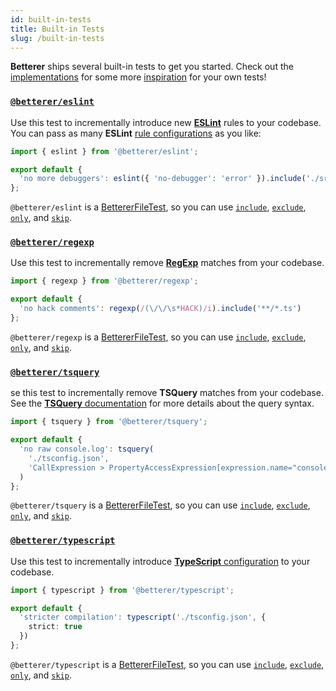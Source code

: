 ```yaml
---
id: built-in-tests
title: Built-in Tests
slug: /built-in-tests
---
```


**Betterer** ships several built-in tests to get you started. Check out the [implementations](https://github.com/phenomnomnominal/betterer/blob/master/packages/eslint/src/eslint.ts) for some more [inspiration](https://github.com/phenomnomnominal/betterer/blob/master/packages/typescript/src/typescript.ts) for your own tests!

### [`@betterer/eslint`](https://www.npmjs.com/package/@betterer/eslint)

Use this test to incrementally introduce new [**ESLint**](https://eslint.org/) rules to your codebase. You can pass as many **ESLint** [rule configurations](https://eslint.org/docs/rules/) as you like:

```typescript
import { eslint } from '@betterer/eslint';

export default {
  'no more debuggers': eslint({ 'no-debugger': 'error' }).include('./src/**/*.ts')
};
```

`@betterer/eslint` is a [BettererFileTest](./betterer-file-test), so you can use [`include`](./betterer-file-test#include), [`exclude`](./betterer-file-test#exclude), [`only`](betterer-test#only), and [`skip`](betterer-test#skip).

### [`@betterer/regexp`](https://www.npmjs.com/package/@betterer/regexp)

Use this test to incrementally remove [**RegExp**](https://developer.mozilla.org/en-US/docs/Web/JavaScript/Reference/Global_Objects/RegExp) matches from your codebase.

```typescript
import { regexp } from '@betterer/regexp';

export default {
  'no hack comments': regexp(/(\/\/\s*HACK)/i).include('**/*.ts')
};
```

`@betterer/regexp` is a [BettererFileTest](./betterer-file-test), so you can use [`include`](./betterer-file-test#include), [`exclude`](./betterer-file-test#exclude), [`only`](betterer-test#only), and [`skip`](betterer-test#skip).

### [`@betterer/tsquery`](https://www.npmjs.com/package/@betterer/tsquery)

se this test to incrementally remove **TSQuery** matches from your codebase. See the [**TSQuery** documentation](https://github.com/phenomnomnominal/tsquery) for more details about the query syntax.

```typescript
import { tsquery } from '@betterer/tsquery';

export default {
  'no raw console.log': tsquery(
    './tsconfig.json',
    'CallExpression > PropertyAccessExpression[expression.name="console"][name.name="log"]'
  )
};
```

`@betterer/tsquery` is a [BettererFileTest](./betterer-file-test), so you can use [`include`](./betterer-file-test#include), [`exclude`](./betterer-file-test#exclude), [`only`](betterer-test#only), and [`skip`](betterer-test#skip).

### [`@betterer/typescript`](https://www.npmjs.com/package/@betterer/typescript)

Use this test to incrementally introduce [**TypeScript** configuration](https://www.typescriptlang.org/docs/handbook/compiler-options.html) to your codebase.

```typescript
import { typescript } from '@betterer/typescript';

export default {
  'stricter compilation': typescript('./tsconfig.json', {
    strict: true
  })
};
```

`@betterer/typescript` is a [BettererFileTest](./betterer-file-test), so you can use [`include`](./betterer-file-test#include), [`exclude`](./betterer-file-test#exclude), [`only`](betterer-test#only), and [`skip`](betterer-test#skip).
